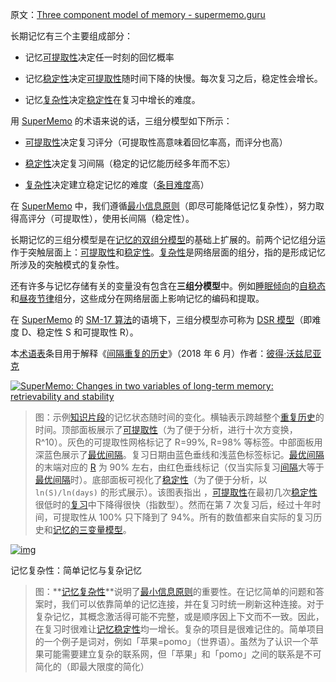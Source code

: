 原文：[Three component model of memory - supermemo.guru](https://supermemo.guru/wiki/Three_component_model_of_memory)

长期记忆有三个主要组成部分：

- 记忆[可提取性](https://supermemo.guru/wiki/Retrievability)决定任一时刻的回忆概率

- 记忆[稳定性](https://supermemo.guru/wiki/Stability)决定[可提取性](https://supermemo.guru/wiki/Retrievability)随时间下降的快慢。每次复习之后，稳定性会增长。

- 记忆[复杂性](https://supermemo.guru/wiki/Memory_complexity)决定[稳定性](https://supermemo.guru/wiki/Stability)在复习中增长的难度。

用 [SuperMemo](https://supermemo.guru/wiki/SuperMemo) 的术语来说的话，三组分模型如下所示：

- [可提取性](https://supermemo.guru/wiki/Retrievability)决定复习评分（可提取性高意味着回忆率高，而评分也高）

- [稳定性](https://supermemo.guru/wiki/Stability)决定复习间隔（稳定的记忆能历经多年而不忘）

- [复杂性](https://supermemo.guru/wiki/Memory_complexity)决定建立稳定记忆的难度（[条目](https://supermemo.guru/wiki/Item)[难度](https://supermemo.guru/wiki/Difficulty)高）

在 [SuperMemo](https://supermemo.guru/wiki/SuperMemo) 中，我们遵循[最小信息原则](https://SuperMemo.guru/wiki/minimum_information_principle)（即尽可能降低记忆复杂性），努力取得高评分（可提取性），使用长间隔（稳定性）。

长期记忆的三组分模型是在[记忆的双组分模型](https://supermemo.guru/wiki/Two_component_model_of_memory)的基础上扩展的。前两个记忆组分运作于突触层面上：[可提取性](https://supermemo.guru/wiki/Retrievability)和[稳定性](https://supermemo.guru/wiki/Stability)。[复杂性](https://supermemo.guru/wiki/Memory_complexity)是网络层面的组分，指的是形成记忆所涉及的突触模式的复杂性。

还有许多与记忆存储有关的变量没有包含在**三组分模型**中。例如[睡眠倾向](https://supermemo.guru/wiki/Sleep_propensity)的[自稳态](https://supermemo.guru/wiki/Homeostatic)和[昼夜节律](https://supermemo.guru/wiki/Circadian)组分，这些成分在网络层面上影响记忆的编码和提取。

在 [SuperMemo](https://supermemo.guru/wiki/SuperMemo) 的 [SM-17 算法](https://supermemo.guru/wiki/Algorithm_SM-17)的语境下，三组分模型亦可称为 [DSR 模型](http://supermemopedia.com/wiki/DSR_model)（即难度 D、稳定性 S 和可提取性 R）。

本[术语表](https://supermemo.guru/wiki/Glossary)条目用于解释《[间隔重复的历史](https://supermemo.guru/wiki/Problem_of_Schooling)》（2018 年 6 月）作者：[彼得·沃兹尼亚克](https://supermemo.guru/wiki/Piotr_Wozniak)

[![SuperMemo: Changes in two variables of long-term memory: retrievability and stability](https://supermemo.guru/images/thumb/5/57/Memory_status.jpg/800px-Memory_status.jpg)](https://supermemo.guru/wiki/File:Memory_status.jpg)

> 图：示例[知识片段](https://supermemo.guru/wiki/Piece_of_knowledge)的记忆状态随时间的变化。横轴表示跨越整个[重复历史](https://supermemo.guru/wiki/Repetition_history)的时间。顶部面板展示了[可提取性](https://supermemo.guru/wiki/Retrievability)（为了便于分析，进行十次方变换，R^10）。灰色的可提取性网格标记了 R=99%, R=98% 等标签。中部面板用深蓝色展示了[最优间隔](https://supermemo.guru/wiki/Optimum_interval)。复习日期由蓝色垂线和浅蓝色标签标记。[最优间隔](https://supermemo.guru/wiki/Optimum_interval)的末端对应的 [R](https://supermemo.guru/wiki/Retrievability) 为 90% 左右，由红色垂线标记（仅当实际复习[间隔](https://supermemo.guru/wiki/Interval)大等于[最优间隔](https://supermemo.guru/wiki/Optimum_interval)时）。底部面板可视化了[稳定性](https://supermemo.guru/wiki/Stability)（为了便于分析，以 `ln(S)/ln(days)` 的形式展示）。该图表指出 ，[可提取性](https://supermemo.guru/wiki/Retrievability)在最初几次[稳定性](https://supermemo.guru/wiki/Stability)很低时的[复习](https://supermemo.guru/wiki/Repetition)中下降得很快（指数型）。然而在第 7 次复习后，经过十年时间，可提取性从 100% 只下降到了 94%。所有的数值都来自实际的复习历史和[记忆的三变量模型](https://supermemo.guru/wiki/Three_component_model_of_memory)。

[![img](https://supermemo.guru/images/thumb/f/f5/Memory_complexity.png/600px-Memory_complexity.png)](https://supermemo.guru/wiki/File:Memory_complexity.png)

记忆复杂性：简单记忆与复杂记忆

> 图：**[记忆复杂性](https://supermemo.guru/wiki/Memory_complexity)**说明了[最小信息原则](https://supermemo.guru/wiki/Minimum_information_principle)的重要性。在记忆简单的问题和答案时，我们可以依靠简单的记忆连接，并在复习时统一刷新这种连接。对于复杂记忆，其概念激活得可能不完整，或是顺序因上下文而不一致。因此，在复习时很难让[记忆稳定性](https://supermemo.guru/wiki/Memory_stability)均一增长。复杂的项目是很难记住的。简单项目的一个例子是词对，例如「苹果=pomo」（世界语）。虽然为了认识一个苹果可能需要建立复杂的联系网，但「苹果」和「pomo」之间的联系是不可简化的（即最大限度的简化）